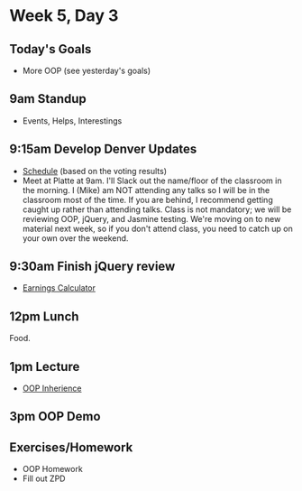 # Week 5, Day 3

## Today's Goals

- More OOP (see yesterday's goals)

## 9am Standup

- Events, Helps, Interestings

## 9:15am Develop Denver Updates

- [Schedule](https://docs.google.com/a/galvanize.com/spreadsheets/d/1pCgT8TxKH-265IPpWVXhAA1blT4yL3-QQ0dbpq9f3us/edit?usp=sharing) (based on the voting results)
- Meet at Platte at 9am. I'll Slack out the name/floor of the classroom in the morning. I (Mike) am NOT attending any talks so I will be in the classroom most of the time. If you are behind, I recommend getting caught up rather than attending talks. Class is not mandatory; we will be reviewing OOP, jQuery, and Jasmine testing. We're moving on to new material next week, so if you don't attend class, you need to catch up on your own over the weekend.

## 9:30am Finish jQuery review

- [Earnings Calculator](https://github.com/gSchool/g11-course-curriculum/tree/master/week05/05_exercises/js-earnings-calculator)

## 12pm Lunch

Food.

## 1pm Lecture

- [OOP Inherience](https://github.com/gSchool/g11-course-curriculum/tree/master/week05/05_lectures/js-oop-intro#inheritance)

## 3pm OOP Demo

## Exercises/Homework

- OOP Homework
- Fill out ZPD
